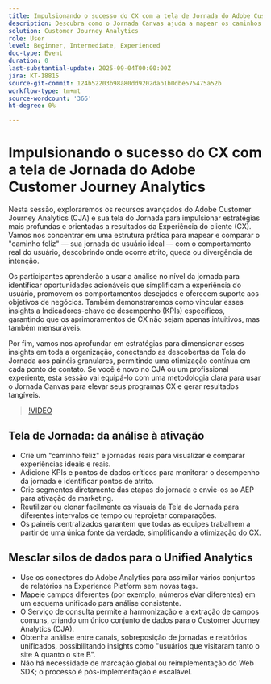 ```yaml
---
title: Impulsionando o sucesso do CX com a tela de Jornada do Adobe Customer Journey Analytics
description: Descubra como o Jornada Canvas ajuda a mapear os caminhos do usuário ideais e reais, descobrir o atrito e gerar melhorias mensuráveis de CX com o Adobe Customer Journey Analytics
solution: Customer Journey Analytics
role: User
level: Beginner, Intermediate, Experienced
doc-type: Event
duration: 0
last-substantial-update: 2025-09-04T00:00:00Z
jira: KT-18815
source-git-commit: 124b52203b98a80dd9202dab1b0dbe575475a52b
workflow-type: tm+mt
source-wordcount: '366'
ht-degree: 0%

---
```



# Impulsionando o sucesso do CX com a tela de Jornada do Adobe Customer Journey Analytics

Nesta sessão, exploraremos os recursos avançados do Adobe Customer Journey Analytics (CJA) e sua tela do Jornada para impulsionar estratégias mais profundas e orientadas a resultados da Experiência do cliente (CX). Vamos nos concentrar em uma estrutura prática para mapear e comparar o &quot;caminho feliz&quot; — sua jornada de usuário ideal — com o comportamento real do usuário, descobrindo onde ocorre atrito, queda ou divergência de intenção.

Os participantes aprenderão a usar a análise no nível da jornada para identificar oportunidades acionáveis que simplificam a experiência do usuário, promovem os comportamentos desejados e oferecem suporte aos objetivos de negócios. Também demonstraremos como vincular esses insights a Indicadores-chave de desempenho (KPIs) específicos, garantindo que os aprimoramentos de CX não sejam apenas intuitivos, mas também mensuráveis.

Por fim, vamos nos aprofundar em estratégias para dimensionar esses insights em toda a organização, conectando as descobertas da Tela do Jornada aos painéis granulares, permitindo uma otimização contínua em cada ponto de contato. Se você é novo no CJA ou um profissional experiente, esta sessão vai equipá-lo com uma metodologia clara para usar o Jornada Canvas para elevar seus programas CX e gerar resultados tangíveis.

>[!VIDEO](https://video.tv.adobe.com/v/3471112/?learn=on&enablevpops)

## Tela de Jornada: da análise à ativação

* Crie um &quot;caminho feliz&quot; e jornadas reais para visualizar e comparar experiências ideais e reais.
* Adicione KPIs e pontos de dados críticos para monitorar o desempenho da jornada e identificar pontos de atrito.
* Crie segmentos diretamente das etapas do jornada e envie-os ao AEP para ativação de marketing.
* Reutilizar ou clonar facilmente os visuais da Tela de Jornada para diferentes intervalos de tempo ou reprojetar comparações.
* Os painéis centralizados garantem que todas as equipes trabalhem a partir de uma única fonte da verdade, simplificando a otimização do CX.

## Mesclar silos de dados para o Unified Analytics

* Use os conectores do Adobe Analytics para assimilar vários conjuntos de relatórios na Experience Platform sem novas tags.
* Mapeie campos diferentes (por exemplo, números eVar diferentes) em um esquema unificado para análise consistente.
* O Serviço de consulta permite a harmonização e a extração de campos comuns, criando um único conjunto de dados para o Customer Journey Analytics (CJA).
* Obtenha análise entre canais, sobreposição de jornadas e relatórios unificados, possibilitando insights como &quot;usuários que visitaram tanto o site A quanto o site B&quot;.
* Não há necessidade de marcação global ou reimplementação do Web SDK; o processo é pós-implementação e escalável.